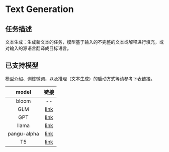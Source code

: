 # Text Generation

## 任务描述

文本生成：生成新文本的任务，模型基于输入的不完整的文本或解释进行填充，或对输入的源语言翻译成目标语言。

## 已支持模型

模型介绍、训练微调，以及推理（文本生成）的启动方式等请参考下表链接。

|    model    |                                           链接                                            |
|:-----------:|:---------------------------------------------------------------------------------------:|
|    bloom    |                                           --                                            |
|     GLM     |    [link](https://gitee.com/mindspore/mindformers/blob/0.6rc1/docs/model_cards/glm.md)     |
|     GPT     |    [link](https://gitee.com/mindspore/mindformers/blob/0.6rc1/docs/model_cards/gpt2.md)    |
|    llama    |   [link](https://gitee.com/mindspore/mindformers/blob/0.6rc1/docs/model_cards/llama.md)    |
| pangu-alpha | [link](https://gitee.com/mindspore/mindformers/blob/0.6rc1/docs/model_cards/pangualpha.md) |
|     T5      |     [link](https://gitee.com/mindspore/mindformers/blob/0.6rc1/docs/model_cards/t5.md)     |

